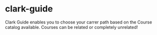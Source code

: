 # clark-guide
Clark Guide enables you to choose your carrer path based on the Course catalog available. Courses can be related or completely unrelated!
